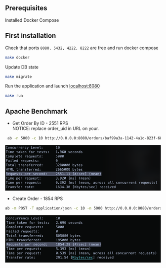 ## Prerequisites

Installed Docker Compose

## First installation

Check that ports `8080, 5432, 4222, 8222` are free and run docker compose

```bash
make docker
```

Update DB state

```bash
make migrate
```

Run the application and launch  [localhost:8080](http://localhost:8080/)

```bash
make run
```

## Apache Benchmark

- Get Order By ID - 2551 RPS   
  NOTICE: replace order_uid in URL on your.

```bash
 ab -n 5000 -c 10 http://0.0.0.0:8080/orders/baf99a3a-1142-4a1d-823f-6882fc71e8d3
 ```

![RPS GET](examples/rps-get-orders.png)

- Create Order - 1854 RPS

```bash
ab -m POST -T application/json -c 10 -n 5000 http://0.0.0.0:8080/orders
```  

![RPS POST](examples/rps-post-orders.png)